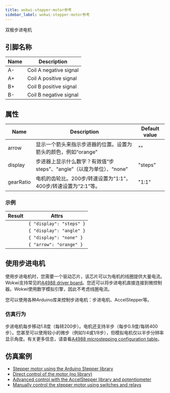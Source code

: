 ```yaml
---
title: wokwi-stepper-motor参考
sidebar_label: wokwi-stepper-motor参考
---
```


双极步进电机

<wokwi-stepper-motor />

## 引脚名称

| Name | Description            |
| ---- | ---------------------- |
| A-   | Coil A negative signal |
| A+   | Coil A positive signal |
| B+   | Coil B positive signal |
| B-   | Coil B negative signal |

## 属性

| Name      | Description                                                  | Default value |
| --------- | ------------------------------------------------------------ | ------------- |
| arrow     | 显示一个箭头来指示步进器的位置。设置为箭头的颜色，例如“orange” | ""            |
| display   | 步进器上显示什么数字？有效值“步steps”、“angle”（以度为单位）、“none” | "steps"       |
| gearRatio | 电机的齿轮比。200步/转速设置为“1:1”，400步/转速设置为“2:1”等。 | "1:1"         |

### 示例

| Result                                                        | Attrs                    |
| ------------------------------------------------------------- | ------------------------ |
| <wokwi-stepper-motor value="20" units="Steps" angle="36" />   | `{ "display": "steps" }` |
| <wokwi-stepper-motor value="36" units="Degrees" angle="36" /> | `{ "display": "angle" }` |
| <wokwi-stepper-motor angle="36" />                            | `{ "display": "none" }`  |
| <wokwi-stepper-motor angle="36" arrow="orange" />             | `{ "arrow": "orange" }`  |

## 使用步进电机

使用步进电机时，您需要一个驱动芯片，该芯片可以为电机的线圈提供大量电流。Wokwi支持常见的[A4988 driver board](wokwi-a4988)。您还可以将步进电机直接连接到微控制器。Wokwi使用数字模拟引擎，因此不考虑线圈电流。

您可以使用各种Arduino库来控制步进电机：步进电机、AccelStepper等。

### 仿真行为

步进电机每步移动1.8度（每转200步）。电机还支持半步（每步0.9度/每转400步）。您甚至可以使用较小的微步（例如1/4或1/8步），但模拟电机仅以半步分辨率显示角度。有关更多信息，请查看[A4988 microstepping configuration table](wokwi-a4988#microstepping-configuration)。

## 仿真案例

- [Stepper motor using the Arduino Stepper library](https://wokwi.com/projects/327324886912467538)
- [Direct control of the motor (no library)](https://wokwi.com/projects/327360139702043220)
- [Advanced control with the AccelStepper library and potentiometer](https://wokwi.com/projects/327381547863769683)
- [Manually control the stepper motor using switches and relays](https://wokwi.com/projects/327424914940232274)
